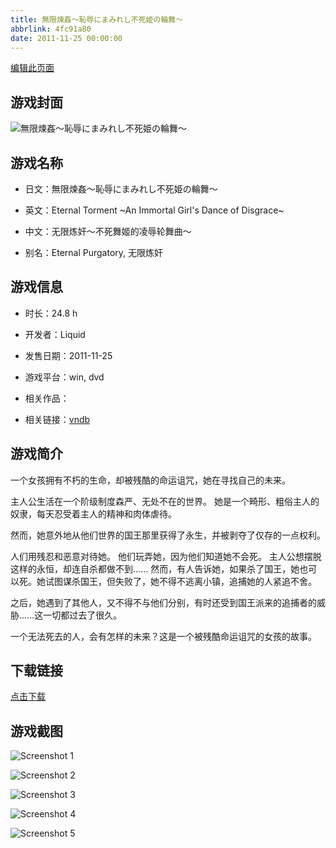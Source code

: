 ```yaml
---
title: 無限煉姦～恥辱にまみれし不死姫の輪舞～
abbrlink: 4fc91a80
date: 2011-11-25 00:00:00
---
```

[编辑此页面](https://github.com/ACG-3/ADV3-source/blob/main/source/_posts/games/%E7%84%A1%E9%99%90%E7%85%89%E5%A7%A6%EF%BD%9E%E6%81%A5%E8%BE%B1%E3%81%AB%E3%81%BE%E3%81%BF%E3%82%8C%E3%81%97%E4%B8%8D%E6%AD%BB%E5%A7%AB%E3%81%AE%E8%BC%AA%E8%88%9E%EF%BD%9E.md)

## 游戏封面

![無限煉姦～恥辱にまみれし不死姫の輪舞～](https://pan.timero.xyz/d/onedrive/img_lib_001/%E7%84%A1%E9%99%90%E7%85%89%E5%A7%A6%EF%BD%9E%E6%81%A5%E8%BE%B1%E3%81%AB%E3%81%BE%E3%81%BF%E3%82%8C%E3%81%97%E4%B8%8D%E6%AD%BB%E5%A7%AB%E3%81%AE%E8%BC%AA%E8%88%9E%EF%BD%9E_cover.avif)


## 游戏名称

- 日文：無限煉姦～恥辱にまみれし不死姫の輪舞～
- 英文：Eternal Torment ~An Immortal Girl's Dance of Disgrace~
- 中文：无限炼奸～不死舞姬的凌辱轮舞曲～

- 别名：Eternal Purgatory, 无限炼奸


## 游戏信息

- 时长：24.8 h
- 开发者：Liquid
- 发售日期：2011-11-25
- 游戏平台：win, dvd
- 相关作品：

- 相关链接：[vndb](https://vndb.org/v8311)


## 游戏简介

一个女孩拥有不朽的生命，却被残酷的命运诅咒，她在寻找自己的未来。

主人公生活在一个阶级制度森严、无处不在的世界。
她是一个畸形、粗俗主人的奴隶，每天忍受着主人的精神和肉体虐待。

然而，她意外地从他们世界的国王那里获得了永生，并被剥夺了仅存的一点权利。

人们用残忍和恶意对待她。
他们玩弄她，因为他们知道她不会死。
主人公想摆脱这样的永恒，却连自杀都做不到......
然而，有人告诉她，如果杀了国王，她也可以死。她试图谋杀国王，但失败了，她不得不逃离小镇，追捕她的人紧追不舍。

之后，她遇到了其他人，又不得不与他们分别，有时还受到国王派来的追捕者的威胁......这一切都过去了很久。

一个无法死去的人，会有怎样的未来？这是一个被残酷命运诅咒的女孩的故事。




## 下载链接

[点击下载](https://pan.timero.xyz/onedrive/adv_lib_001/%E7%84%A1%E9%99%90%E7%85%89%E5%A7%A6%EF%BD%9E%E6%81%A5%E8%BE%B1%E3%81%AB%E3%81%BE%E3%81%BF%E3%82%8C%E3%81%97%E4%B8%8D%E6%AD%BB%E5%A7%AB%E3%81%AE%E8%BC%AA%E8%88%9E%EF%BD%9E)


## 游戏截图


![Screenshot 1](https://pan.timero.xyz/d/onedrive/img_lib_001/%E7%84%A1%E9%99%90%E7%85%89%E5%A7%A6%EF%BD%9E%E6%81%A5%E8%BE%B1%E3%81%AB%E3%81%BE%E3%81%BF%E3%82%8C%E3%81%97%E4%B8%8D%E6%AD%BB%E5%A7%AB%E3%81%AE%E8%BC%AA%E8%88%9E%EF%BD%9E_Screenshot_1.avif)

![Screenshot 2](https://pan.timero.xyz/d/onedrive/img_lib_001/%E7%84%A1%E9%99%90%E7%85%89%E5%A7%A6%EF%BD%9E%E6%81%A5%E8%BE%B1%E3%81%AB%E3%81%BE%E3%81%BF%E3%82%8C%E3%81%97%E4%B8%8D%E6%AD%BB%E5%A7%AB%E3%81%AE%E8%BC%AA%E8%88%9E%EF%BD%9E_Screenshot_2.avif)

![Screenshot 3](https://pan.timero.xyz/d/onedrive/img_lib_001/%E7%84%A1%E9%99%90%E7%85%89%E5%A7%A6%EF%BD%9E%E6%81%A5%E8%BE%B1%E3%81%AB%E3%81%BE%E3%81%BF%E3%82%8C%E3%81%97%E4%B8%8D%E6%AD%BB%E5%A7%AB%E3%81%AE%E8%BC%AA%E8%88%9E%EF%BD%9E_Screenshot_3.avif)

![Screenshot 4](https://pan.timero.xyz/d/onedrive/img_lib_001/%E7%84%A1%E9%99%90%E7%85%89%E5%A7%A6%EF%BD%9E%E6%81%A5%E8%BE%B1%E3%81%AB%E3%81%BE%E3%81%BF%E3%82%8C%E3%81%97%E4%B8%8D%E6%AD%BB%E5%A7%AB%E3%81%AE%E8%BC%AA%E8%88%9E%EF%BD%9E_Screenshot_4.avif)

![Screenshot 5](https://pan.timero.xyz/d/onedrive/img_lib_001/%E7%84%A1%E9%99%90%E7%85%89%E5%A7%A6%EF%BD%9E%E6%81%A5%E8%BE%B1%E3%81%AB%E3%81%BE%E3%81%BF%E3%82%8C%E3%81%97%E4%B8%8D%E6%AD%BB%E5%A7%AB%E3%81%AE%E8%BC%AA%E8%88%9E%EF%BD%9E_Screenshot_5.avif)

